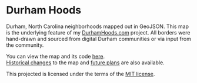 Durham Hoods
============

Durham, North Carolina neighborhoods mapped out in GeoJSON.
This map is the underlying feature of my [DurhamHoods.com](http://durhamhoods.com) project.
All borders were hand-drawn and sourced from digital Durham communities or via input from the community.

You can view the map and its code [here](https://github.com/PhillipBost/durham-hoods-geojson/blob/master/durham-hoods.geojson).<br>
[Historical changes](https://github.com/PhillipBost/durham-hoods-geojson/blob/master/History.md) to the map and [future plans](https://github.com/PhillipBost/durham-hoods-geojson/blob/master/Future.md) are also available.

This projected is licensed under the terms of the [MIT license](https://github.com/PhillipBost/durham-hoods-geojson/blob/master/LICENSE.md).
